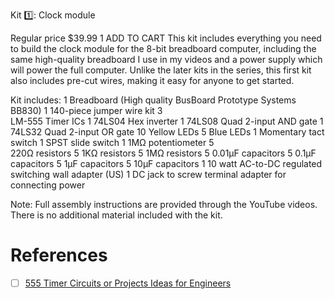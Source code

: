 Kit :one:: Clock module

Regular price $39.99
1
ADD TO CART
This kit includes everything you need to build the clock module for the 8-bit breadboard computer, including the same high-quality breadboard I use in my videos and a power supply which will power the full computer. Unlike the later kits in the series, this first kit also includes pre-cut wires, making it easy for anyone to get started.

Kit includes:
1	Breadboard (High quality BusBoard Prototype Systems BB830)
1	140-piece jumper wire kit
3	
LM-555 Timer ICs
1	74LS04 Hex inverter
1	74LS08 Quad 2-input AND gate
1	74LS32 Quad 2-input OR gate
10	Yellow LEDs
5	Blue LEDs
1	Momentary tact switch
1	SPST slide switch
1	1MΩ potentiometer
5	
220Ω resistors
5	1KΩ resistors
5	1MΩ resistors
5	0.01µF capacitors
5	0.1µF capacitors
5	1µF capacitors
5	10µF capacitors
1	10 watt AC-to-DC regulated switching wall adapter (US)
1	DC jack to screw terminal adapter for connecting power
 

Note: Full assembly instructions are provided through the YouTube videos. There is no additional material included with the kit.


# References

- [ ] [555 Timer Circuits or Projects Ideas for Engineers](https://www.elprocus.com/555-timer-circuits-for-engineering-students)
